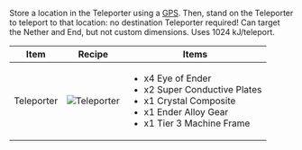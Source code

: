 Store a location in the Teleporter using a [GPS](https://github.com/ImCoolYeah105/Mechanization/wiki/Tools). Then, stand on the Teleporter to teleport to that location: no destination Teleporter required! Can target the Nether and End, but not custom dimensions. Uses 1024 kJ/teleport.

| Item | Recipe | Items |
|------|--------|-------|
| Teleporter | ![Teleporter](https://cdn.discordapp.com/attachments/739536694398812230/879556999635943495/teleporter.png) | <ul><li>x4 Eye of Ender</li><li>x2 Super Conductive Plates</li><li>x1 Crystal Composite</li><li>x1 Ender Alloy Gear</li><li>x1 Tier 3 Machine Frame</li></ul> |

